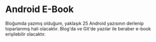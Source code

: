 # Android E-Book

Bloğumda yazmış olduğum, yaklaşık 25 Android yazısının derlenip toparlanmış hali olacaktır. Blog'da ve Git'de yazılar ile beraber e-book erişilebilir olacaktır.


